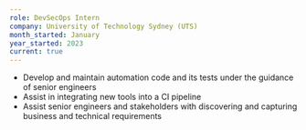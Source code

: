 ```yaml
---
role: DevSecOps Intern
company: University of Technology Sydney (UTS)
month_started: January
year_started: 2023
current: true
---
```


- Develop and maintain automation code and its tests under the guidance of senior engineers
- Assist in integrating new tools into a CI pipeline
- Assist senior engineers and stakeholders with discovering and capturing business and technical requirements
